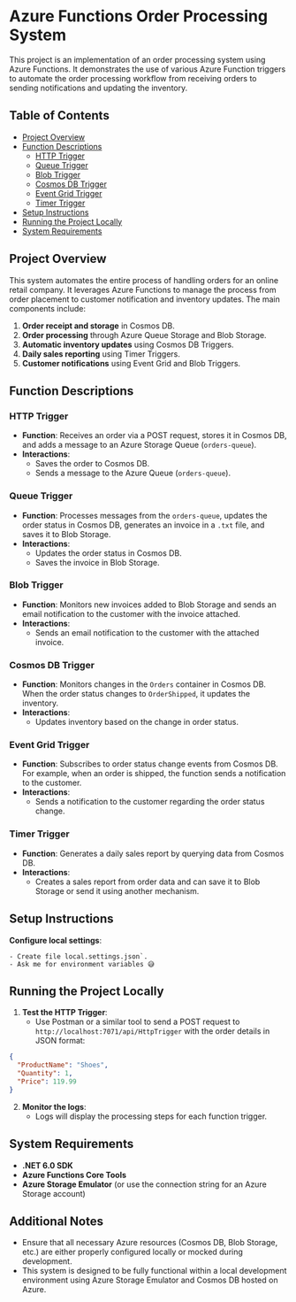 # Azure Functions Order Processing System

This project is an implementation of an order processing system using Azure Functions. It demonstrates the use of various Azure Function triggers to automate the order processing workflow from receiving orders to sending notifications and updating the inventory.

## Table of Contents

- [Project Overview](#project-overview)
- [Function Descriptions](#function-descriptions)
    - [HTTP Trigger](#http-trigger)
    - [Queue Trigger](#queue-trigger)
    - [Blob Trigger](#blob-trigger)
    - [Cosmos DB Trigger](#cosmos-db-trigger)
    - [Event Grid Trigger](#event-grid-trigger)
    - [Timer Trigger](#timer-trigger)
- [Setup Instructions](#setup-instructions)
- [Running the Project Locally](#running-the-project-locally)
- [System Requirements](#system-requirements)

## Project Overview

This system automates the entire process of handling orders for an online retail company. It leverages Azure Functions to manage the process from order placement to customer notification and inventory updates. The main components include:

1. **Order receipt and storage** in Cosmos DB.
2. **Order processing** through Azure Queue Storage and Blob Storage.
3. **Automatic inventory updates** using Cosmos DB Triggers.
4. **Daily sales reporting** using Timer Triggers.
5. **Customer notifications** using Event Grid and Blob Triggers.

## Function Descriptions

### HTTP Trigger

- **Function**: Receives an order via a POST request, stores it in Cosmos DB, and adds a message to an Azure Storage Queue (`orders-queue`).
- **Interactions**:
    - Saves the order to Cosmos DB.
    - Sends a message to the Azure Queue (`orders-queue`).

### Queue Trigger

- **Function**: Processes messages from the `orders-queue`, updates the order status in Cosmos DB, generates an invoice in a `.txt` file, and saves it to Blob Storage.
- **Interactions**:
    - Updates the order status in Cosmos DB.
    - Saves the invoice in Blob Storage.

### Blob Trigger

- **Function**: Monitors new invoices added to Blob Storage and sends an email notification to the customer with the invoice attached.
- **Interactions**:
    - Sends an email notification to the customer with the attached invoice.

### Cosmos DB Trigger

- **Function**: Monitors changes in the `Orders` container in Cosmos DB. When the order status changes to `OrderShipped`, it updates the inventory.
- **Interactions**:
    - Updates inventory based on the change in order status.

### Event Grid Trigger

- **Function**: Subscribes to order status change events from Cosmos DB. For example, when an order is shipped, the function sends a notification to the customer.
- **Interactions**:
    - Sends a notification to the customer regarding the order status change.

### Timer Trigger

- **Function**: Generates a daily sales report by querying data from Cosmos DB.
- **Interactions**:
    - Creates a sales report from order data and can save it to Blob Storage or send it using another mechanism.

## Setup Instructions


**Configure local settings**:

    - Create file local.settings.json`.
    - Ask me for environment variables 😅

## Running the Project Locally

1. **Test the HTTP Trigger**:
    - Use Postman or a similar tool to send a POST request to `http://localhost:7071/api/HttpTrigger` with the order details in JSON format:
```json
{
  "ProductName": "Shoes",
  "Quantity": 1,
  "Price": 119.99
}
```

2. **Monitor the logs**:
    - Logs will display the processing steps for each function trigger.

## System Requirements

- **.NET 6.0 SDK**
- **Azure Functions Core Tools**
- **Azure Storage Emulator** (or use the connection string for an Azure Storage account)

## Additional Notes

- Ensure that all necessary Azure resources (Cosmos DB, Blob Storage, etc.) are either properly configured locally or mocked during development.
- This system is designed to be fully functional within a local development environment using Azure Storage Emulator and Cosmos DB hosted on Azure.
